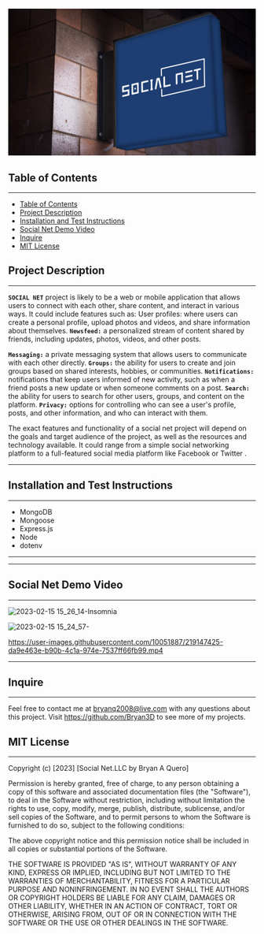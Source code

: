 <span >
<p align="center">

</p>
<p>
<img src="./Assets/2023-01-10%2016_02_52-Logo.com.png"/>
</p>
</span>


## Table of Contents

---

- [Table of Contents](#table-of-contents)
- [Project Description](#project-description)
- [Installation and Test Instructions](#installation-and-test-instructions)
- [Social Net Demo Video](#social-net-demo-video)
- [Inquire](#inquire)
- [MIT License](#mit-license)

## Project Description

---
<p>

**`SOCIAL NET`** project is likely to be a web or mobile application that allows users to connect with each other, share content, and interact in various ways. It could include features such as: User profiles: where users can create a personal profile, upload photos and videos, and share information about themselves. **`Newsfeed:`** a personalized stream of content shared by friends, including updates, photos, videos, and other posts. 

**`Messaging:`** a private messaging system that allows users to communicate with each other directly. **`Groups:`** the ability for users to create and join groups based on shared interests, hobbies, or communities. **`Notifications:`** notifications that keep users informed of new activity, such as when a friend posts a new update or when someone comments on a post. **`Search:`** the ability for users to search for other users, groups, and content on the platform. **`Privacy:`** options for controlling who can see a user's profile, posts, and other information, and who can interact with them.

The exact features and functionality of a social net project will depend on the goals and target audience of the project, as well as the resources and technology available. It could range from a simple social networking platform to a full-featured social media platform like Facebook or Twitter .

</p>

---

## Installation and Test Instructions

---

- MongoDB
- Mongoose
- Express.js
- Node
- dotenv

---

---

## Social Net Demo Video
---

![2023-02-15 15_26_14-Insomnia](https://user-images.githubusercontent.com/10051887/219147265-a5056990-3f11-4b4e-b4b2-b897a8950956.png)

![2023-02-15 15_24_57-](https://user-images.githubusercontent.com/10051887/219147297-500fbfe6-99d9-4a78-bc94-934a565772b4.png)



https://user-images.githubusercontent.com/10051887/219147425-da9e463e-b90b-4c1a-974e-7537ff66fb99.mp4




---

## Inquire

---
Feel free to contact me at bryanq2008@live.com with any questions about this project. Visit <https://github.com/Bryan3D> to see more of my projects.

## MIT License

---

Copyright (c) [2023] [Social Net.LLC by Bryan A Quero]

Permission is hereby granted, free of charge, to any person obtaining a copy
of this software and associated documentation files (the "Software"), to deal
in the Software without restriction, including without limitation the rights
to use, copy, modify, merge, publish, distribute, sublicense, and/or sell
copies of the Software, and to permit persons to whom the Software is
furnished to do so, subject to the following conditions:

The above copyright notice and this permission notice shall be included in all
copies or substantial portions of the Software.

THE SOFTWARE IS PROVIDED "AS IS", WITHOUT WARRANTY OF ANY KIND, EXPRESS OR
IMPLIED, INCLUDING BUT NOT LIMITED TO THE WARRANTIES OF MERCHANTABILITY,
FITNESS FOR A PARTICULAR PURPOSE AND NONINFRINGEMENT. IN NO EVENT SHALL THE
AUTHORS OR COPYRIGHT HOLDERS BE LIABLE FOR ANY CLAIM, DAMAGES OR OTHER
LIABILITY, WHETHER IN AN ACTION OF CONTRACT, TORT OR OTHERWISE, ARISING FROM,
OUT OF OR IN CONNECTION WITH THE SOFTWARE OR THE USE OR OTHER DEALINGS IN THE
SOFTWARE.
